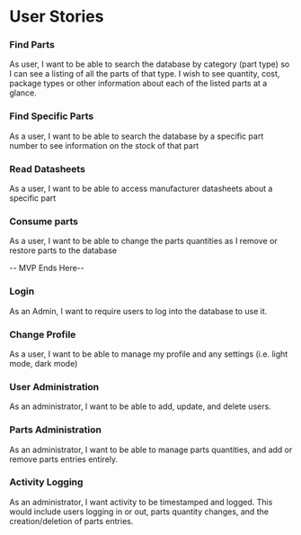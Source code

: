 # User Stories

### Find Parts
As user, I want to be able to search the database by category (part type) so I can see a listing of all the parts of
  that type.  I wish to see quantity, cost, package types or other information about each of the listed parts at a glance.

### Find Specific Parts
As a user, I want to be able to search the database by a specific part number to see information on the stock of that part

### Read Datasheets
As a user, I want to be able to access manufacturer datasheets about a specific part

### Consume parts
As a user, I want to be able to change the parts quantities as I remove or restore parts to the database

-- MVP Ends Here--

### Login
As an Admin, I want to require users to log into the database to use it.

### Change Profile
As a user, I want to be able to manage my profile and any settings (i.e. light mode, dark mode)

### User Administration
As an administrator, I want to be able to add, update, and delete users.

### Parts Administration
As an administrator, I want to be able to manage parts quantities, and add or remove parts entries entirely.

### Activity Logging

As an administrator, I want activity to be timestamped and logged.  This would include users logging in or out, parts quantity changes, and the creation/deletion of parts entries.
